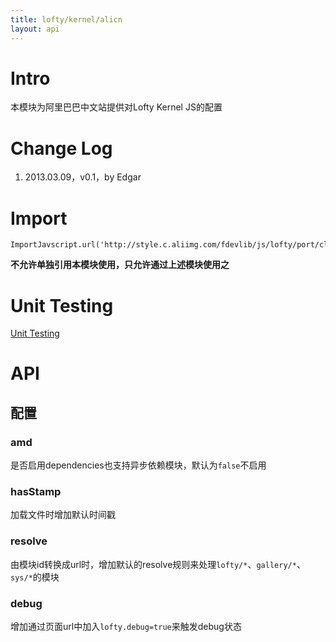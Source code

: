 ```yaml
---
title: lofty/kernel/alicn
layout: api
---
```


# Intro

本模块为阿里巴巴中文站提供对Lofty Kernel JS的配置

# Change Log

1. 2013.03.09，v0.1，by Edgar

# Import

    ImportJavscript.url('http://style.c.aliimg.com/fdevlib/js/lofty/port/classic.js');

**不允许单独引用本模块使用，只允许通过上述模块使用之**

# Unit Testing

[Unit Testing](/tests/specs/kernel/alicn/runner.html)

# API

## 配置

### amd

是否启用dependencies也支持异步依赖模块，默认为`false`不启用

### hasStamp

加载文件时增加默认时间戳

### resolve

由模块id转换成url时，增加默认的resolve规则来处理`lofty/*`、`gallery/*`、`sys/*`的模块

### debug

增加通过页面url中加入`lofty.debug=true`来触发debug状态
